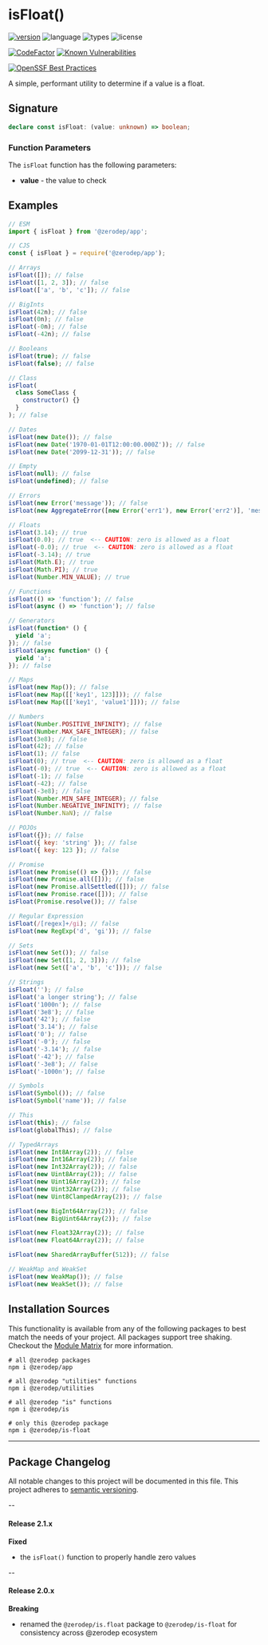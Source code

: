 # isFloat()

[![version](https://img.shields.io/npm/v/@zerodep/is-float?style=flat-square&color=blue)](https://www.npmjs.com/package/@zerodep/is-float)
![language](https://img.shields.io/badge/typescript-100%25-blue?style=flat-square)
![types](https://img.shields.io/badge/types-included-blue?style=flat-square)
![license](https://img.shields.io/github/license/cdepage/zerodep?color=blue&style=flat-square)

[![CodeFactor](https://www.codefactor.io/repository/github/cdepage/zerodep/badge)](https://www.codefactor.io/repository/github/cdepage/zerodep)
[![Known Vulnerabilities](https://snyk.io/test/github/cdepage/zerodep/badge.svg)](https://snyk.io/test/github/cdepage/zerodep)

[![OpenSSF Best Practices](https://www.bestpractices.dev/projects/9225/badge)](https://www.bestpractices.dev/projects/9225)

A simple, performant utility to determine if a value is a float.

## Signature

```typescript
declare const isFloat: (value: unknown) => boolean;
```

### Function Parameters

The `isFloat` function has the following parameters:

- **value** - the value to check

## Examples

```javascript
// ESM
import { isFloat } from '@zerodep/app';

// CJS
const { isFloat } = require('@zerodep/app');
```

```javascript
// Arrays
isFloat([]); // false
isFloat([1, 2, 3]); // false
isFloat(['a', 'b', 'c']); // false

// BigInts
isFloat(42n); // false
isFloat(0n); // false
isFloat(-0n); // false
isFloat(-42n); // false

// Booleans
isFloat(true); // false
isFloat(false); // false

// Class
isFloat(
  class SomeClass {
    constructor() {}
  }
); // false

// Dates
isFloat(new Date()); // false
isFloat(new Date('1970-01-01T12:00:00.000Z')); // false
isFloat(new Date('2099-12-31')); // false

// Empty
isFloat(null); // false
isFloat(undefined); // false

// Errors
isFloat(new Error('message')); // false
isFloat(new AggregateError([new Error('err1'), new Error('err2')], 'message')); // false

// Floats
isFloat(3.14); // true
isFloat(0.0); // true  <-- CAUTION: zero is allowed as a float
isFloat(-0.0); // true  <-- CAUTION: zero is allowed as a float
isFloat(-3.14); // true
isFloat(Math.E); // true
isFloat(Math.PI); // true
isFloat(Number.MIN_VALUE); // true

// Functions
isFloat(() => 'function'); // false
isFloat(async () => 'function'); // false

// Generators
isFloat(function* () {
  yield 'a';
}); // false
isFloat(async function* () {
  yield 'a';
}); // false

// Maps
isFloat(new Map()); // false
isFloat(new Map([['key1', 123]])); // false
isFloat(new Map([['key1', 'value1']])); // false

// Numbers
isFloat(Number.POSITIVE_INFINITY); // false
isFloat(Number.MAX_SAFE_INTEGER); // false
isFloat(3e8); // false
isFloat(42); // false
isFloat(1); // false
isFloat(0); // true  <-- CAUTION: zero is allowed as a float
isFloat(-0); // true  <-- CAUTION: zero is allowed as a float
isFloat(-1); // false
isFloat(-42); // false
isFloat(-3e8); // false
isFloat(Number.MIN_SAFE_INTEGER); // false
isFloat(Number.NEGATIVE_INFINITY); // false
isFloat(Number.NaN); // false

// POJOs
isFloat({}); // false
isFloat({ key: 'string' }); // false
isFloat({ key: 123 }); // false

// Promise
isFloat(new Promise(() => {})); // false
isFloat(new Promise.all([])); // false
isFloat(new Promise.allSettled([])); // false
isFloat(new Promise.race([])); // false
isFloat(Promise.resolve()); // false

// Regular Expression
isFloat(/[regex]+/gi); // false
isFloat(new RegExp('d', 'gi')); // false

// Sets
isFloat(new Set()); // false
isFloat(new Set([1, 2, 3])); // false
isFloat(new Set(['a', 'b', 'c'])); // false

// Strings
isFloat(''); // false
isFloat('a longer string'); // false
isFloat('1000n'); // false
isFloat('3e8'); // false
isFloat('42'); // false
isFloat('3.14'); // false
isFloat('0'); // false
isFloat('-0'); // false
isFloat('-3.14'); // false
isFloat('-42'); // false
isFloat('-3e8'); // false
isFloat('-1000n'); // false

// Symbols
isFloat(Symbol()); // false
isFloat(Symbol('name')); // false

// This
isFloat(this); // false
isFloat(globalThis); // false

// TypedArrays
isFloat(new Int8Array(2)); // false
isFloat(new Int16Array(2)); // false
isFloat(new Int32Array(2)); // false
isFloat(new Uint8Array(2)); // false
isFloat(new Uint16Array(2)); // false
isFloat(new Uint32Array(2)); // false
isFloat(new Uint8ClampedArray(2)); // false

isFloat(new BigInt64Array(2)); // false
isFloat(new BigUint64Array(2)); // false

isFloat(new Float32Array(2)); // false
isFloat(new Float64Array(2)); // false

isFloat(new SharedArrayBuffer(512)); // false

// WeakMap and WeakSet
isFloat(new WeakMap()); // false
isFloat(new WeakSet()); // false
```

## Installation Sources

This functionality is available from any of the following packages to best match the needs of your project. All packages support tree shaking. Checkout the [Module Matrix](/) for more information.

```shell
# all @zerodep packages
npm i @zerodep/app

# all @zerodep "utilities" functions
npm i @zerodep/utilities

# all @zerodep "is" functions
npm i @zerodep/is

# only this @zerodep package
npm i @zerodep/is-float
```

---

## Package Changelog

All notable changes to this project will be documented in this file. This project adheres to [semantic versioning](https://semver.org/spec/v2.0.0.html).

--

#### Release 2.1.x

**Fixed**

- the `isFloat()` function to properly handle zero values

--

#### Release 2.0.x

**Breaking**

- renamed the `@zerodep/is.float` package to `@zerodep/is-float` for consistency across @zerodep ecosystem
